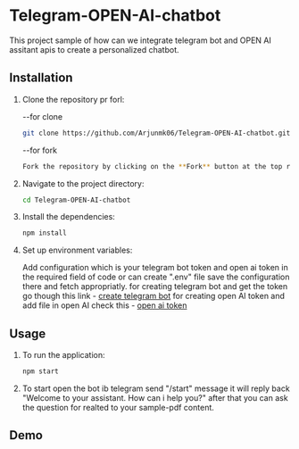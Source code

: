 # Telegram-OPEN-AI-chatbot

This project sample of how can we integrate telegram bot and OPEN AI assitant apis to create a personalized chatbot.


## Installation

1. Clone the repository pr forl:

    --for clone
    ```sh
    git clone https://github.com/Arjunmk06/Telegram-OPEN-AI-chatbot.git
    ```

    --for fork
   ```sh
   Fork the repository by clicking on the **Fork** button at the top right of the [repository page](https://github.com/Arjunmk06/Telegram-OPEN-AI-chatbot.git).
   ```

3. Navigate to the project directory:

    ```sh
    cd Telegram-OPEN-AI-chatbot
    ```

4. Install the dependencies:

    ```sh
    npm install
    ```

5. Set up environment variables:

    Add configuration which is your telegram bot token and open ai token in the required field of code or can create ".env" file save the configuration there and fetch appropriatly.
for creating telegram bot and get the token go though this link  - [create telegram bot](https://flowxo.com/how-to-create-a-bot-for-telegram-short-and-simple-guide-for-beginners/)
for creating open AI token and add file in open AI  check this - [open ai token](https://platform.openai.com/docs/quickstart)



## Usage

1. To run the application:

    ```sh
    npm start
    ```

2. To start open the bot ib telegram send "/start" message it will reply back "Welcome to your assistant. How can i help you?" after that you can ask the question for realted to your sample-pdf content.


## Demo




